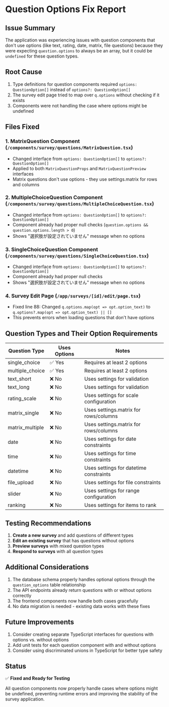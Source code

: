 # Question Options Fix Report

## Issue Summary
The application was experiencing issues with question components that don't use options (like text, rating, date, matrix, file questions) because they were expecting `question.options` to always be an array, but it could be `undefined` for these question types.

## Root Cause
1. Type definitions for question components required `options: QuestionOption[]` instead of `options?: QuestionOption[]`
2. The survey edit page tried to map over `q.options` without checking if it exists
3. Components were not handling the case where options might be undefined

## Files Fixed

### 1. **MatrixQuestion Component** (`/components/survey/questions/MatrixQuestion.tsx`)
- Changed interface from `options: QuestionOption[]` to `options?: QuestionOption[]`
- Applied to both `MatrixQuestionProps` and `MatrixQuestionPreview` interfaces
- Matrix questions don't use options - they use settings.matrix for rows and columns

### 2. **MultipleChoiceQuestion Component** (`/components/survey/questions/MultipleChoiceQuestion.tsx`)
- Changed interface from `options: QuestionOption[]` to `options?: QuestionOption[]`
- Component already had proper null checks (`question.options && question.options.length > 0`)
- Shows "選択肢が設定されていません" message when no options

### 3. **SingleChoiceQuestion Component** (`/components/survey/questions/SingleChoiceQuestion.tsx`)
- Changed interface from `options: QuestionOption[]` to `options?: QuestionOption[]`
- Component already had proper null checks
- Shows "選択肢が設定されていません" message when no options

### 4. **Survey Edit Page** (`/app/surveys/[id]/edit/page.tsx`)
- Fixed line 88: Changed `q.options.map(opt => opt.option_text)` to `q.options?.map(opt => opt.option_text) || []`
- This prevents errors when loading questions that don't have options

## Question Types and Their Option Requirements

| Question Type | Uses Options | Notes |
|--------------|--------------|-------|
| single_choice | ✅ Yes | Requires at least 2 options |
| multiple_choice | ✅ Yes | Requires at least 2 options |
| text_short | ❌ No | Uses settings for validation |
| text_long | ❌ No | Uses settings for validation |
| rating_scale | ❌ No | Uses settings for scale configuration |
| matrix_single | ❌ No | Uses settings.matrix for rows/columns |
| matrix_multiple | ❌ No | Uses settings.matrix for rows/columns |
| date | ❌ No | Uses settings for date constraints |
| time | ❌ No | Uses settings for time constraints |
| datetime | ❌ No | Uses settings for datetime constraints |
| file_upload | ❌ No | Uses settings for file constraints |
| slider | ❌ No | Uses settings for range configuration |
| ranking | ❌ No | Uses settings for items to rank |

## Testing Recommendations

1. **Create a new survey** and add questions of different types
2. **Edit an existing survey** that has questions without options
3. **Preview surveys** with mixed question types
4. **Respond to surveys** with all question types

## Additional Considerations

1. The database schema properly handles optional options through the `question_options` table relationship
2. The API endpoints already return questions with or without options correctly
3. The frontend components now handle both cases gracefully
4. No data migration is needed - existing data works with these fixes

## Future Improvements

1. Consider creating separate TypeScript interfaces for questions with options vs. without options
2. Add unit tests for each question component with and without options
3. Consider using discriminated unions in TypeScript for better type safety

## Status
✅ **Fixed and Ready for Testing**

All question components now properly handle cases where options might be undefined, preventing runtime errors and improving the stability of the survey application.